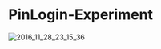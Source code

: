 # PinLogin-Experiment

![2016_11_28_23_15_36](https://cloud.githubusercontent.com/assets/16133155/20722263/2f3d2348-b666-11e6-90cd-7a0d073427a2.gif)
